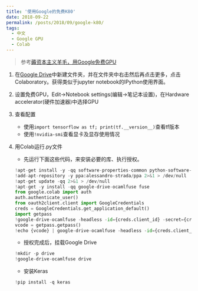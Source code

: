```yaml
---
title: '使用Google的免费K80'
date: 2018-09-22
permalink: /posts/2018/09/google-k80/
tags:
  - 中文
  - Google GPU
  - Colab
---
```


> 参考[薅资本主义羊毛，用Google免费GPU](https://zhuanlan.zhihu.com/p/33344222)

1. 在[Google Drive](https://drive.google.com/drive/)中新建文件夹，并在文件夹中右击然后再点击更多，点击Colaboratory。获得类似于jupyter notebook的IPython使用界面。
2. 设置免费GPU，Edit->Notebook settings(编辑->笔记本设置)，在Hardware accelerator(硬件加速器)中选择GPU
3. 查看配置
   * 使用`import tensorflow as tf; print(tf.__version__)`查看tf版本
   * 使用`!nvidia-smi`查看显卡及显存使用情况
4. 用Colab运行.py文件
    * 先运行下面这些代码，来安装必要的库、执行授权。

    ```python
    !apt-get install -y -qq software-properties-common python-software-properties module-init-tools
    !add-apt-repository -y ppa:alessandro-strada/ppa 2>&1 > /dev/null
    !apt-get update -qq 2>&1 > /dev/null
    !apt-get -y install -qq google-drive-ocamlfuse fuse
    from google.colab import auth
    auth.authenticate_user()
    from oauth2client.client import GoogleCredentials
    creds = GoogleCredentials.get_application_default()
    import getpass
    !google-drive-ocamlfuse -headless -id={creds.client_id} -secret={creds.client_secret} < /dev/null 2>&1 | grep URL
    vcode = getpass.getpass()
    !echo {vcode} | google-drive-ocamlfuse -headless -id={creds.client_id} -secret={creds.client_secret}
    ```

    * 授权完成后，挂载Google Drive
    
    ```python
    !mkdir -p drive
    !google-drive-ocamlfuse drive
    ```

    * 安装Keras
    
    ```python
    !pip install -q keras
    ```